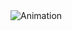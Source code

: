 <img src="https://raw.githubusercontent.com/alvinfebrianto/alvinfebrianto/output/snake.svg" alt="Animation" />
